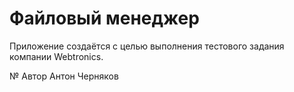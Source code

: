 # Файловый менеджер
Приложение создаётся с целью выполнения тестового задания компании Webtronics.

№ Автор
Антон Черняков
